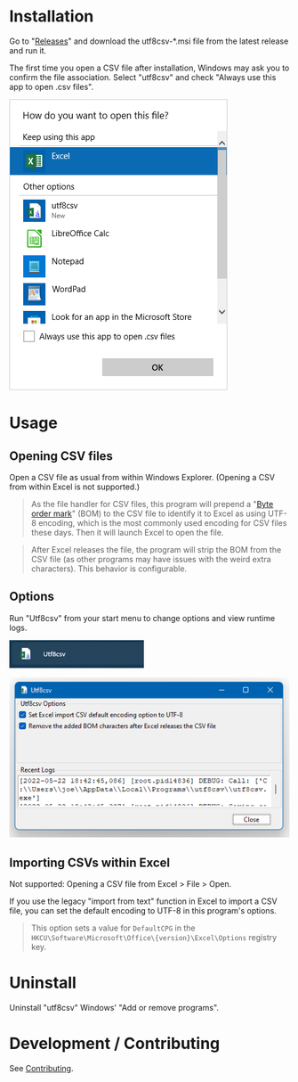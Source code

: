 # Installation

Go to "[Releases](https://github.com/indepndnt/utf8csv/releases)" and download the utf8csv-*.msi file from the latest 
release and run it.

The first time you open a CSV file after installation, Windows may ask you to confirm the file association. Select 
"utf8csv" and check "Always use this app to open .csv files".

![How do you want to open this file? Dialog](media/how-do-you-want-to-open-this-file.png)

# Usage

## Opening CSV files

Open a CSV file as usual from within Windows Explorer. (Opening a CSV from within Excel is not supported.)

> As the file handler for CSV files, this program will prepend a 
> "[Byte order mark](https://en.wikipedia.org/wiki/Byte_order_mark)" (BOM) to the CSV file to identify it to Excel as 
> using UTF-8 encoding, which is the most commonly used encoding for CSV files these days. Then it will launch Excel to 
> open the file.

> After Excel releases the file, the program will strip the BOM from the CSV file (as other programs may have issues 
> with the weird extra characters). This behavior is configurable.

## Options

Run "Utf8csv" from your start menu to change options and view runtime logs.

![Start Menu Entry](media/start-menu-entry.png)

![Application Window](media/application-window.png)

## Importing CSVs within Excel

Not supported: Opening a CSV file from Excel > File > Open.

If you use the legacy "import from text" function in Excel to import a CSV file, you can set the default encoding to 
UTF-8 in this program's options.

> This option sets a value for `DefaultCPG` in the `HKCU\Software\Microsoft\Office\{version}\Excel\Options` registry
> key.

# Uninstall

Uninstall "utf8csv" Windows' "Add or remove programs".

# Development / Contributing

See [Contributing](CONTRIBUTING.md).
